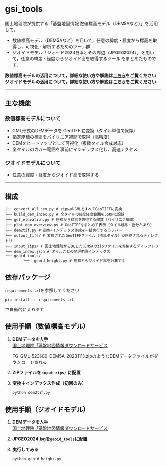 # gsi_tools

国土地理院が提供する「基盤地図情報 数値標高モデル（DEM5Aなど）」を活用して，
- 数値標高モデル（DEM5Aなど）を用いて，任意の緯度・経度から標高を取得し，可視化・解析するためのツール群
- ジオイドモデル「ジオイド2024日本とその周辺（JPGEO2024）」を用いて，任意の緯度・経度からジオイド高を取得するツール
をまとめたものです．

**数値標高モデルの活用について，詳細な使い方や解説は[こちら](https://skyrail.tech/archives/860)をご覧ください**
**ジオイドモデルの活用について，詳細な使い方や解説は[こちら](https://skyrail.tech/archives/964)をご覧ください**

---

## 主な機能
### 数値標高モデルについて
- GML形式のDEMデータを GeoTIFF に変換（タイル単位で保存）
- 指定座標の標高をバイリニア補間で取得（高精度）
- DEMをヒートマップとして可視化（複数タイル合成対応）
- 全タイルのカバー範囲を事前にインデックス化し、高速アクセス

### ジオイドモデルについて
- 任意の緯度・経度からジオイド高を取得する

---

## 構成
```
├── convert_all_dem.py # zip内のGMLをすべてGeoTIFFに変換
├── build_dem_index.py # 全タイルの緯度経度範囲をJSONに記録
├── get_elevation.py # 座標から標高を取得する関数（バイリニア補間）
├── plot_dem_overview.py # GeoTIFFをまとめて表示（タイル境界・色分布あり）
├── dem2tif.py # 変換+インデックス作成を一括実行するラッパー
├── output_tifs/ # 変換されたGeoTIFFファイル（標高タイル）が格納されるディレクトリ
├── input_zips/ # 国土地理院からDLしたDEM5Aのzipファイルを格納するディレクトリ
└── dem_index.json # タイルごとの地理範囲インデックス
└── geoid_tools/
        └──  geoid_height.py # 座標からジオイド高を計算する
```

## 依存パッケージ
`requirements.txt`を参照してください

```pip install -r requirements.txt```

で自動的に入ります．

## 使用手順（数値標高モデル）

1. **DEMデータを入手**  
   [国土地理院「基盤地図情報ダウンロードサービス](https://service.gsi.go.jp/kiban/)

   FG-GML-523600-DEM5A-20231113.zipのようなDEMデータファイルがダウンロードされる．

3. **ZIPファイルを `input_zips/` に配置**
   

4. **変換＋インデックス作成（初回のみ）**
   ```bash
   python dem2tif.py

## 使用手順（ジオイドモデル）

1. **DEMデータを入手**  
   [国土地理院「基盤地図情報ダウンロードサービス](https://service.gsi.go.jp/kiban/)


3. **JPGEO2024.isgを`geoid_tools`に配置**
   

4. **実行してみる**
   ```bash
   python geoid_height.py

